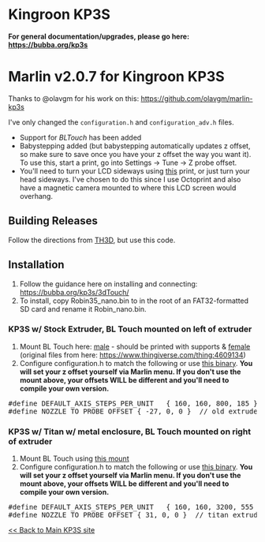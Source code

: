 # Kingroon KP3S 

<b>For general documentation/upgrades, please go here: https://bubba.org/kp3s</b>

# Marlin v2.0.7 for Kingroon KP3S
Thanks to @olavgm for his work on this: https://github.com/olavgm/marlin-kp3s 

I've only changed the `configuration.h` and `configuration_adv.h` files.

* Support for *BLTouch* has been added
* Babystepping added (but babystepping automatically updates z offset, so make sure to save once you have your z offset the way you want it). To use this, start a print, go into Settings -> Tune -> Z probe offset. 
* You'll need to turn your LCD sideways using [this](https://www.thingiverse.com/thing:4578390) print, or just turn your head sideways. I've chosen to do this since I use Octoprint and also have a magnetic camera mounted to where this LCD screen would overhang.  

## Building Releases
Follow the directions from [TH3D](https://support.th3dstudio.com/hc/downloads/unified-2-firmware/kingroon/kingroon-kp-3s-firmware-kingroon-v1-2-board/), but use this code. 

## Installation
1. Follow the guidance here on installing and connecting: https://bubba.org/kp3s/3dTouch/
2. To install, copy Robin35_nano.bin to in the root of an FAT32-formatted SD card and rename it Robin_nano.bin. 

### KP3S w/ Stock Extruder, BL Touch mounted on left of extruder
1. Mount BL Touch here: [male](https://github.com/bdwilson/KP3S/blob/main/files/BLtouch_Mount-left-male.stl?raw=true) - should be printed with supports & [female](https://github.com/bdwilson/KP3S/blob/main/files/BLtouch_Mount-left-female.stl?raw=true) (original files from here: https://www.thingiverse.com/thing:4609134)
2. Configure configuration.h to match the following or use [this
binary](https://github.com/bdwilson/KP3S/blob/main/releases/Stock/Robin_nano.bin?raw=true).
<b>You will set your z offset yourself via Marlin menu. If you don't use
the mount above, your offsets WILL be different and you'll need to compile your
own version.</b>
<pre>
#define DEFAULT_AXIS_STEPS_PER_UNIT   { 160, 160, 800, 185 }  // for stock extruder
#define NOZZLE_TO_PROBE_OFFSET { -27, 0, 0 }  // old extruder, mount on left
</pre>

### KP3S w/ Titan w/ metal enclosure, BL Touch mounted on right of extruder
1. Mount BL Touch using [this mount](https://www.thingiverse.com/thing:4816601)
2. Configure configuration.h to match the following or use [this
binary](https://github.com/bdwilson/KP3S/blob/main/releases/Titan/Robin_nano.bin?raw=true).
<b>You will set your z offset yourself via Marlin menu. If you don't use
the mount above, your offsets WILL be different and you'll need to compile your
own version.</b>
<pre>
#define DEFAULT_AXIS_STEPS_PER_UNIT   { 160, 160, 3200, 555 } // for titan 
#define NOZZLE_TO_PROBE_OFFSET { 31, 0, 0 }  // titan extruder mount on right
</pre>

[\<\< Back to Main KP3S site](https://bubba.org/kp3s)
